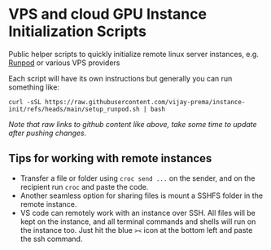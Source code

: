# VPS and cloud GPU Instance Initialization Scripts

Public helper scripts to quickly initialize remote linux server instances, e.g. [Runpod](https://console.runpod.io/deploy) or various VPS providers

Each script will have its own instructions but generally you can run something like:
```
curl -sSL https://raw.githubusercontent.com/vijay-prema/instance-init/refs/heads/main/setup_runpod.sh | bash
```

_Note that raw links to github content like above, take some time to update after pushing changes._

## Tips for working with remote instances

- Transfer a file or folder using `croc send ...` on the sender, and on the recipient run `croc` and paste the code.
- Another seamless option for sharing files is mount a SSHFS folder in the remote instance.
- VS code can remotely work with an instance over SSH. All files will be kept on the instance, and all terminal commands and shells will run on the instance too.  Just hit the blue `><` icon at the bottom left and paste the ssh command. 
